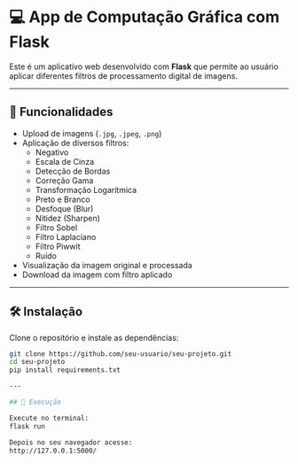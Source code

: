 # 💻 App de Computação Gráfica com Flask

Este é um aplicativo web desenvolvido com **Flask** que permite ao usuário aplicar diferentes filtros de processamento digital de imagens.

---

## 🔎 Funcionalidades

- Upload de imagens (`.jpg`, `.jpeg`, `.png`)
- Aplicação de diversos filtros:
  - Negativo
  - Escala de Cinza
  - Detecção de Bordas
  - Correção Gama
  - Transformação Logarítmica
  - Preto e Branco
  - Desfoque (Blur)
  - Nitidez (Sharpen)
  - Filtro Sobel
  - Filtro Laplaciano
  - Filtro Piwwit
  - Ruído
- Visualização da imagem original e processada
- Download da imagem com filtro aplicado

---

## 🛠️ Instalação

Clone o repositório e instale as dependências:

```bash
git clone https://github.com/seu-usuario/seu-projeto.git
cd seu-projeto
pip install requirements.txt

---

## 🚀 Execução

Execute no terminal:
flask run

Depois no seu navegador acesse:
http://127.0.0.1:5000/